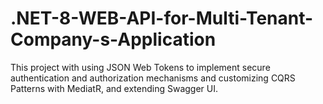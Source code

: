 # .NET-8-WEB-API-for-Multi-Tenant-Company-s-Application
This project with using JSON Web Tokens to implement secure authentication and authorization mechanisms and customizing CQRS Patterns with MediatR, and extending Swagger UI. 
